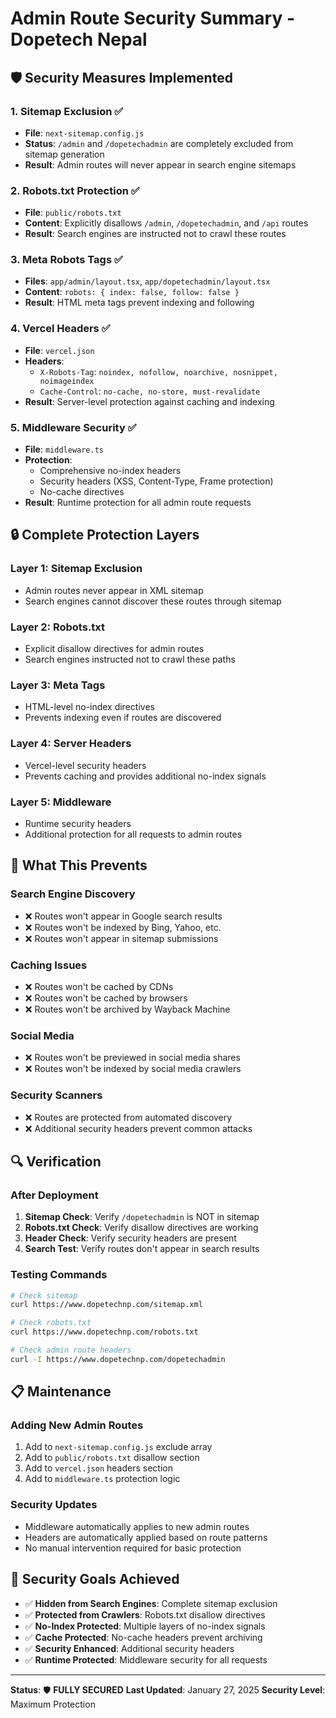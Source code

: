 # Admin Route Security Summary - Dopetech Nepal

## 🛡️ Security Measures Implemented

### 1. **Sitemap Exclusion** ✅
- **File**: `next-sitemap.config.js`
- **Status**: `/admin` and `/dopetechadmin` are completely excluded from sitemap generation
- **Result**: Admin routes will never appear in search engine sitemaps

### 2. **Robots.txt Protection** ✅
- **File**: `public/robots.txt`
- **Content**: Explicitly disallows `/admin`, `/dopetechadmin`, and `/api` routes
- **Result**: Search engines are instructed not to crawl these routes

### 3. **Meta Robots Tags** ✅
- **Files**: `app/admin/layout.tsx`, `app/dopetechadmin/layout.tsx`
- **Content**: `robots: { index: false, follow: false }`
- **Result**: HTML meta tags prevent indexing and following

### 4. **Vercel Headers** ✅
- **File**: `vercel.json`
- **Headers**: 
  - `X-Robots-Tag`: `noindex, nofollow, noarchive, nosnippet, noimageindex`
  - `Cache-Control`: `no-cache, no-store, must-revalidate`
- **Result**: Server-level protection against caching and indexing

### 5. **Middleware Security** ✅
- **File**: `middleware.ts`
- **Protection**: 
  - Comprehensive no-index headers
  - Security headers (XSS, Content-Type, Frame protection)
  - No-cache directives
- **Result**: Runtime protection for all admin route requests

## 🔒 **Complete Protection Layers**

### **Layer 1: Sitemap Exclusion**
- Admin routes never appear in XML sitemap
- Search engines cannot discover these routes through sitemap

### **Layer 2: Robots.txt**
- Explicit disallow directives for admin routes
- Search engines instructed not to crawl these paths

### **Layer 3: Meta Tags**
- HTML-level no-index directives
- Prevents indexing even if routes are discovered

### **Layer 4: Server Headers**
- Vercel-level security headers
- Prevents caching and provides additional no-index signals

### **Layer 5: Middleware**
- Runtime security headers
- Additional protection for all requests to admin routes

## 🚫 **What This Prevents**

### **Search Engine Discovery**
- ❌ Routes won't appear in Google search results
- ❌ Routes won't be indexed by Bing, Yahoo, etc.
- ❌ Routes won't appear in sitemap submissions

### **Caching Issues**
- ❌ Routes won't be cached by CDNs
- ❌ Routes won't be cached by browsers
- ❌ Routes won't be archived by Wayback Machine

### **Social Media**
- ❌ Routes won't be previewed in social media shares
- ❌ Routes won't be indexed by social media crawlers

### **Security Scanners**
- ❌ Routes are protected from automated discovery
- ❌ Additional security headers prevent common attacks

## 🔍 **Verification**

### **After Deployment**
1. **Sitemap Check**: Verify `/dopetechadmin` is NOT in sitemap
2. **Robots.txt Check**: Verify disallow directives are working
3. **Header Check**: Verify security headers are present
4. **Search Test**: Verify routes don't appear in search results

### **Testing Commands**
```bash
# Check sitemap
curl https://www.dopetechnp.com/sitemap.xml

# Check robots.txt
curl https://www.dopetechnp.com/robots.txt

# Check admin route headers
curl -I https://www.dopetechnp.com/dopetechadmin
```

## 📋 **Maintenance**

### **Adding New Admin Routes**
1. Add to `next-sitemap.config.js` exclude array
2. Add to `public/robots.txt` disallow section
3. Add to `vercel.json` headers section
4. Add to `middleware.ts` protection logic

### **Security Updates**
- Middleware automatically applies to new admin routes
- Headers are automatically applied based on route patterns
- No manual intervention required for basic protection

## 🎯 **Security Goals Achieved**

- ✅ **Hidden from Search Engines**: Complete sitemap exclusion
- ✅ **Protected from Crawlers**: Robots.txt disallow directives
- ✅ **No-Index Protected**: Multiple layers of no-index signals
- ✅ **Cache Protected**: No-cache headers prevent archiving
- ✅ **Security Enhanced**: Additional security headers
- ✅ **Runtime Protected**: Middleware security for all requests

---

**Status**: 🛡️ **FULLY SECURED**
**Last Updated**: January 27, 2025
**Security Level**: Maximum Protection
